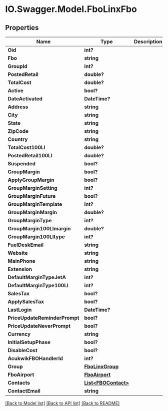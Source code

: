 # IO.Swagger.Model.FboLinxFbo
## Properties

Name | Type | Description | Notes
------------ | ------------- | ------------- | -------------
**Oid** | **int?** |  | [optional] 
**Fbo** | **string** |  | [optional] 
**GroupId** | **int?** |  | [optional] 
**PostedRetail** | **double?** |  | [optional] 
**TotalCost** | **double?** |  | [optional] 
**Active** | **bool?** |  | [optional] 
**DateActivated** | **DateTime?** |  | [optional] 
**Address** | **string** |  | [optional] 
**City** | **string** |  | [optional] 
**State** | **string** |  | [optional] 
**ZipCode** | **string** |  | [optional] 
**Country** | **string** |  | [optional] 
**TotalCost100Ll** | **double?** |  | [optional] 
**PostedRetail100Ll** | **double?** |  | [optional] 
**Suspended** | **bool?** |  | [optional] 
**GroupMargin** | **bool?** |  | [optional] 
**ApplyGroupMargin** | **bool?** |  | [optional] 
**GroupMarginSetting** | **int?** |  | [optional] 
**GroupMarginFuture** | **bool?** |  | [optional] 
**GroupMarginTemplate** | **int?** |  | [optional] 
**GroupMarginMargin** | **double?** |  | [optional] 
**GroupMarginType** | **int?** |  | [optional] 
**GroupMargin100Llmargin** | **double?** |  | [optional] 
**GroupMargin100Lltype** | **int?** |  | [optional] 
**FuelDeskEmail** | **string** |  | [optional] 
**Website** | **string** |  | [optional] 
**MainPhone** | **string** |  | [optional] 
**Extension** | **string** |  | [optional] 
**DefaultMarginTypeJetA** | **int?** |  | [optional] 
**DefaultMarginType100Ll** | **int?** |  | [optional] 
**SalesTax** | **bool?** |  | [optional] 
**ApplySalesTax** | **bool?** |  | [optional] 
**LastLogin** | **DateTime?** |  | [optional] 
**PriceUpdateReminderPrompt** | **bool?** |  | [optional] 
**PriceUpdateNeverPrompt** | **bool?** |  | [optional] 
**Currency** | **string** |  | [optional] 
**InitialSetupPhase** | **bool?** |  | [optional] 
**DisableCost** | **bool?** |  | [optional] 
**AcukwikFBOHandlerId** | **int?** |  | [optional] 
**Group** | [**FboLinxGroup**](FboLinxGroup.md) |  | [optional] 
**FboAirport** | [**FboAirport**](FboAirport.md) |  | [optional] 
**Contacts** | [**List&lt;FBOContact&gt;**](FBOContact.md) |  | [optional] 
**ContactEmail** | **string** |  | [optional] 

[[Back to Model list]](../README.md#documentation-for-models) [[Back to API list]](../README.md#documentation-for-api-endpoints) [[Back to README]](../README.md)

